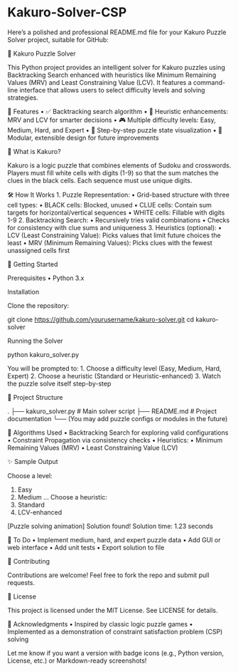 # Kakuro-Solver-CSP
Here’s a polished and professional README.md file for your Kakuro Puzzle Solver project, suitable for GitHub:

🔢 Kakuro Puzzle Solver

This Python project provides an intelligent solver for Kakuro puzzles using Backtracking Search enhanced with heuristics like Minimum Remaining Values (MRV) and Least Constraining Value (LCV). It features a command-line interface that allows users to select difficulty levels and solving strategies.

📌 Features
	•	✅ Backtracking search algorithm
	•	🧠 Heuristic enhancements: MRV and LCV for smarter decisions
	•	🎮 Multiple difficulty levels: Easy, Medium, Hard, and Expert
	•	🔁 Step-by-step puzzle state visualization
	•	🧪 Modular, extensible design for future improvements

🧩 What is Kakuro?

Kakuro is a logic puzzle that combines elements of Sudoku and crosswords. Players must fill white cells with digits (1-9) so that the sum matches the clues in the black cells. Each sequence must use unique digits.

🛠️ How It Works
	1.	Puzzle Representation:
	•	Grid-based structure with three cell types:
	•	BLACK cells: Blocked, unused
	•	CLUE cells: Contain sum targets for horizontal/vertical sequences
	•	WHITE cells: Fillable with digits 1-9
	2.	Backtracking Search:
	•	Recursively tries valid combinations
	•	Checks for consistency with clue sums and uniqueness
	3.	Heuristics (optional):
	•	LCV (Least Constraining Value): Picks values that limit future choices the least
	•	MRV (Minimum Remaining Values): Picks clues with the fewest unassigned cells first

🚀 Getting Started

Prerequisites
	•	Python 3.x

Installation

Clone the repository:

git clone https://github.com/yourusername/kakuro-solver.git
cd kakuro-solver

Running the Solver

python kakuro_solver.py

You will be prompted to:
	1.	Choose a difficulty level (Easy, Medium, Hard, Expert)
	2.	Choose a heuristic (Standard or Heuristic-enhanced)
	3.	Watch the puzzle solve itself step-by-step

📂 Project Structure

.
├── kakuro_solver.py     # Main solver script
├── README.md            # Project documentation
└── (You may add puzzle configs or modules in the future)

🧠 Algorithms Used
	•	Backtracking Search for exploring valid configurations
	•	Constraint Propagation via consistency checks
	•	Heuristics:
	•	Minimum Remaining Values (MRV)
	•	Least Constraining Value (LCV)

✨ Sample Output

Choose a level:
1. Easy
2. Medium
...
Choose a heuristic:
1. Standard
2. LCV-enhanced

[Puzzle solving animation]
Solution found!
Solution time: 1.23 seconds

📌 To Do
	•	Implement medium, hard, and expert puzzle data
	•	Add GUI or web interface
	•	Add unit tests
	•	Export solution to file

🤝 Contributing

Contributions are welcome! Feel free to fork the repo and submit pull requests.

📄 License

This project is licensed under the MIT License. See LICENSE for details.

🙌 Acknowledgments
	•	Inspired by classic logic puzzle games
	•	Implemented as a demonstration of constraint satisfaction problem (CSP) solving

Let me know if you want a version with badge icons (e.g., Python version, License, etc.) or Markdown-ready screenshots!
